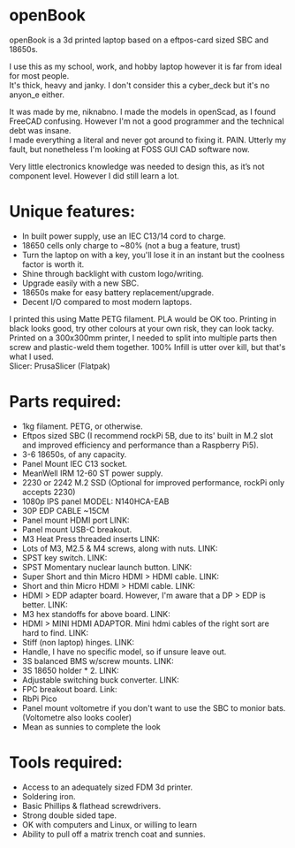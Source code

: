 # openBook
openBook is a 3d printed laptop based on a eftpos-card sized SBC and 18650s.  

I use this as my school, work, and hobby laptop however it is far from ideal for most people.  
It's thick, heavy and janky. I don't consider this a cyber_deck but it's no anyon_e either.  

It was made by me, niknabno. I made the models in openScad, as I found FreeCAD confusing. However I'm not a good programmer and the technical debt was insane.  
I made everything a literal and never got around to fixing it. PAIN. Utterly my fault, but nonetheless I'm looking at FOSS GUI CAD software now.  

Very little electronics knowledge was needed to design this, as it’s not component level. However I did still learn a lot.


# Unique features:
  * In built power supply, use an IEC C13/14 cord to charge.
  * 18650 cells only charge to ~80% (not a bug a feature, trust)
  * Turn the laptop on with a key, you'll lose it in an instant but the coolness factor is worth it.
  * Shine through backlight with custom logo/writing.
  * Upgrade easily with a new SBC.
  * 18650s make for easy battery replacement/upgrade.
  * Decent I/O compared to most modern laptops.

I printed this using Matte PETG filament. PLA would be OK too. Printing in black looks good, try other colours at your own risk, they can look tacky.
Printed on a 300x300mm printer, I needed to split into multiple parts then screw and plastic-weld them together. 100% Infill is utter over kill, but that's what I used.  
Slicer: PrusaSlicer (Flatpak)

# Parts required:
  * 1kg filament. PETG, or otherwise.
  * Eftpos sized SBC (I recommend rockPi 5B, due to its' built in M.2 slot and improved efficiency and performance than a Raspberry Pi5).
  * 3-6 18650s, of any capacity.
  * Panel Mount IEC C13 socket.
  * MeanWell IRM 12-60 ST power supply.
  * 2230 or 2242 M.2 SSD (Optional for improved performance, rockPi only accepts 2230)
  * 1080p IPS panel MODEL: N140HCA-EAB
  * 30P EDP CABLE ~15CM
  * Panel mount HDMI port LINK:
  * Panel mount USB-C breakout.
  * M3 Heat Press threaded inserts LINK:
  * Lots of M3, M2.5 & M4 screws, along with nuts. LINK:
  * SPST key switch. LINK:
  * SPST Momentary nuclear launch button. LINK:
  * Super Short and thin Micro HDMI > HDMI cable. LINK:
  * Short and thin Micro HDMI > HDMI cable. LINK:
  * HDMI > EDP adapter board. However, I'm aware that a DP > EDP is better. LINK:
  * M3 hex standoffs for above board. LINK:
  * HDMI > MINI HDMI ADAPTOR. Mini hdmi cables of the right sort are hard to find. LINK:
  * Stiff (non laptop) hinges. LINK:
  * Handle, I have no specific model, so if unsure leave out.
  * 3S balanced BMS w/screw mounts. LINK:
  * 3S 18650 holder * 2. LINK:
  * Adjustable switching buck converter. LINK:
  * FPC breakout board. Link:
  * RbPi Pico
  * Panel mount voltometre if you don't want to use the SBC to monior bats. (Voltometre also looks cooler)
  * Mean as sunnies to complete the look


# Tools required:
  * Access to an adequately sized FDM 3d printer.
  * Soldering iron.
  * Basic Phillips & flathead screwdrivers.
  * Strong double sided tape.
  * OK with computers and Linux, or willing to learn
  * Ability to pull off a matrix trench coat and sunnies.
